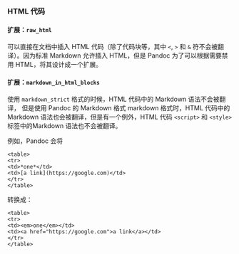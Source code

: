 ### HTML 代码

#### 扩展：`raw_html`

可以直接在文档中插入 HTML 代码（除了代码块等，其中 `<`, `>` 和 `&` 符不会被翻译）。因为标准 Markdown 允许插入 HTML，但是 Pandoc 为了可以根据需要禁用 HTML，将其设计成一个扩展。

#### 扩展：`markdown_in_html_blocks`

使用 `markdown_strict` 格式的时候，HTML 代码中的 Markdown 语法不会被翻译，
但是使用 Pandoc 的 Markdown 格式 markdown 格式时，HTML 代码中的 Markdown 语法也会被翻译，但是有一个例外，HTML 代码 `<script>` 和 `<style>` 标签中的Markdown 语法也不会被翻译。

例如，Pandoc 会将

```
<table>
<tr>
<td>*one*</td>
<td>[a link](https://google.com)</td>
</tr>
</table>
```

转换成：

```
<table>
<tr>
<td><em>one</em></td>
<td><a href="https://google.com">a link</a></td>
</tr>
</table>
```